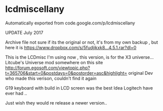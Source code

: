 # lcdmiscellany
Automatically exported from code.google.com/p/lcdmiscellany

 UPDATE  July 2017 
 
Archive file not sure if its the original or not, it's from my own backup , but here it is
https://www.dropbox.com/s/5fudjikxk8...4.5.1.rar?dl=0


This is the LCDmisc I'm using now , this version, is for the X3 universe... Litcube's Universe mod
somewhere on this site http://forum.egosoft.com/viewtopic.php?t=365706&start=0&postdays=0&postorder=asc&highlight=
original Dev who made this verison,  couldn't find it again

G19 keyboard with build in LCD screen was the best Idea Logitech have ever had .. 

Just wish they would re release a newer version.. 
